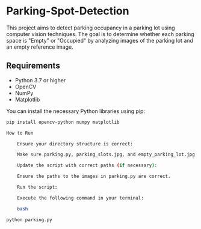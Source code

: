 # Parking-Spot-Detection

This project aims to detect parking occupancy in a parking lot using computer vision techniques. The goal is to determine whether each parking space is "Empty" or "Occupied" by analyzing images of the parking lot and an empty reference image.

## Requirements

- Python 3.7 or higher
- OpenCV
- NumPy
- Matplotlib

You can install the necessary Python libraries using pip:

```bash
pip install opencv-python numpy matplotlib 

How to Run

    Ensure your directory structure is correct:

    Make sure parking.py, parking_slots.jpg, and empty_parking_lot.jpg are in the same directory.

    Update the script with correct paths (if necessary):

    Ensure the paths to the images in parking.py are correct.

    Run the script:

    Execute the following command in your terminal:

    bash

python parking.py
